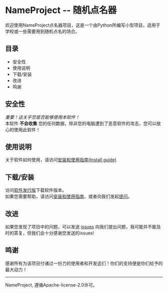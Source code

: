 # NameProject -- 随机点名器
欢迎使用NameProject点名器项目，这是一个由Python所编写小型项目，适用于学校或一些需要用到随机点名的场合。

## 目录
 - 安全性
 - 使用说明
 - 下载/安装
 - 改进
 - 鸣谢

## 安全性
*重要！这关乎您是否能够使用本软件！*  
本软件 **不会收集** 您的任何数据，除非您的电脑遭到了恶意软件的攻击，您可以放心的使用此软件！


## 使用说明
关于软件如何使用，请访问[安装和使用指南(Install guide)](https://github.com/XFTY/NameProject/docs/install.md)

## 下载/安装
访问[软件发行版](https://github.com/XFTY/NameProject/docs/install_guide/install.md)下载软件版本。  
如果您需要帮助，请访问[安装和使用指南](https://github.com/XFTY/NameProject/docs/install.md)，或者向我们发起[提问](https://github.com/XFTY/NameProject/issues)。

## 改进
如果您发现了项目中的问题，可以发送 [issues](https://github.com/XFTY/NameProject/issues) 向我们提出问题，我可能并不能及时的答复，但我们会十分感谢您发送的issues!

## 鸣谢
感谢所有为该项目付诸过一份力的使用者和开发这们！你们的支持便是你们给予的最大动力！  

---
NameProject, 遵循Apache-license-2.0许可。